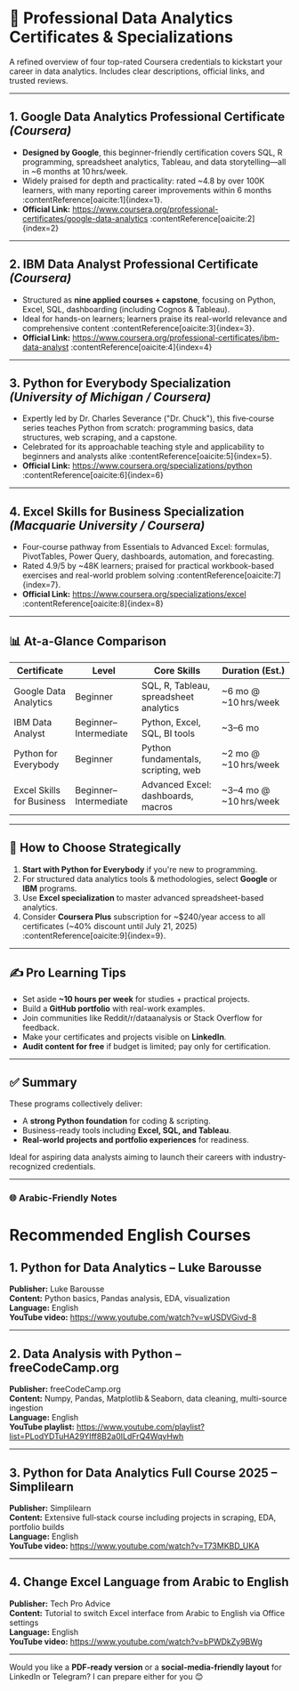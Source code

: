 <div dir="ltr" align="left">

# 🚀 Professional Data Analytics Certificates & Specializations

A refined overview of four top-rated Coursera credentials to kickstart your career in data analytics. Includes clear descriptions, official links, and trusted reviews.

---

## 1. Google Data Analytics Professional Certificate *(Coursera)*

- **Designed by Google**, this beginner-friendly certification covers SQL, R programming, spreadsheet analytics, Tableau, and data storytelling—all in ~6 months at 10 hrs/week.  
- Widely praised for depth and practicality: rated ~4.8 by over 100K learners, with many reporting career improvements within 6 months :contentReference[oaicite:1]{index=1}.  
- **Official Link:** https://www.coursera.org/professional-certificates/google-data-analytics :contentReference[oaicite:2]{index=2}

---

## 2. IBM Data Analyst Professional Certificate *(Coursera)*

- Structured as **nine applied courses + capstone**, focusing on Python, Excel, SQL, dashboarding (including Cognos & Tableau).  
- Ideal for hands-on learners; learners praise its real-world relevance and comprehensive content :contentReference[oaicite:3]{index=3}.  
- **Official Link:** https://www.coursera.org/professional-certificates/ibm-data-analyst :contentReference[oaicite:4]{index=4}

---

## 3. Python for Everybody Specialization *(University of Michigan / Coursera)*

- Expertly led by Dr. Charles Severance ("Dr. Chuck"), this five‑course series teaches Python from scratch: programming basics, data structures, web scraping, and a capstone.  
- Celebrated for its approachable teaching style and applicability to beginners and analysts alike :contentReference[oaicite:5]{index=5}.  
- **Official Link:** https://www.coursera.org/specializations/python :contentReference[oaicite:6]{index=6}

---

## 4. Excel Skills for Business Specialization *(Macquarie University / Coursera)*

- Four-course pathway from Essentials to Advanced Excel: formulas, PivotTables, Power Query, dashboards, automation, and forecasting.  
- Rated 4.9/5 by ~48K learners; praised for practical workbook-based exercises and real-world problem solving :contentReference[oaicite:7]{index=7}.  
- **Official Link:** https://www.coursera.org/specializations/excel :contentReference[oaicite:8]{index=8}

---

## 📊 At-a-Glance Comparison

| Certificate                            | Level                     | Core Skills                              | Duration (Est.)           |
|----------------------------------------|----------------------------|------------------------------------------|----------------------------|
| Google Data Analytics                  | Beginner                  | SQL, R, Tableau, spreadsheet analytics   | ~6 mo @ ~10 hrs/week       |
| IBM Data Analyst                       | Beginner–Intermediate     | Python, Excel, SQL, BI tools             | ~3–6 mo                    |
| Python for Everybody                   | Beginner                  | Python fundamentals, scripting, web      | ~2 mo @ ~10 hrs/week       |
| Excel Skills for Business              | Beginner–Intermediate     | Advanced Excel: dashboards, macros       | ~3–4 mo @ ~10 hrs/week     |

---

## 🧭 How to Choose Strategically

1. **Start with Python for Everybody** if you're new to programming.  
2. For structured data analytics tools & methodologies, select **Google** or **IBM** programs.  
3. Use **Excel specialization** to master advanced spreadsheet-based analytics.  
4. Consider **Coursera Plus** subscription for ~\$240/year access to all certificates (~40% discount until July 21, 2025) :contentReference[oaicite:9]{index=9}.

---

## ✍️ Pro Learning Tips

- Set aside **~10 hours per week** for studies + practical projects.  
- Build a **GitHub portfolio** with real-work examples.  
- Join communities like Reddit/r/dataanalysis or Stack Overflow for feedback.  
- Make your certificates and projects visible on **LinkedIn**.  
- **Audit content for free** if budget is limited; pay only for certification.

---

## ✅ Summary

These programs collectively deliver:

- A **strong Python foundation** for coding & scripting.  
- Business-ready tools including **Excel, SQL, and Tableau**.  
- **Real-world projects and portfolio experiences** for readiness.  

Ideal for aspiring data analysts aiming to launch their careers with industry-recognized credentials.

---

### 🌐 Arabic-Friendly Notes

# Recommended English Courses

## 1. Python for Data Analytics – Luke Barousse  
**Publisher:** Luke Barousse  
**Content:** Python basics, Pandas analysis, EDA, visualization  
**Language:** English  
**YouTube video:** https://www.youtube.com/watch?v=wUSDVGivd-8

---

## 2. Data Analysis with Python – freeCodeCamp.org  
**Publisher:** freeCodeCamp.org  
**Content:** Numpy, Pandas, Matplotlib & Seaborn, data cleaning, multi-source ingestion  
**Language:** English  
**YouTube playlist:** https://www.youtube.com/playlist?list=PLodYDTuHA29YIff8B2a0ILdFrQ4WqvHwh

---

## 3. Python for Data Analytics Full Course 2025 – Simplilearn  
**Publisher:** Simplilearn  
**Content:** Extensive full‑stack course including projects in scraping, EDA, portfolio builds  
**Language:** English  
**YouTube video:** https://www.youtube.com/watch?v=T73MKBD_UKA

---

## 4. Change Excel Language from Arabic to English  
**Publisher:** Tech Pro Advice  
**Content:** Tutorial to switch Excel interface from Arabic to English via Office settings  
**Language:** English  
**YouTube video:** https://www.youtube.com/watch?v=bPWDkZy9BWg

---

Would you like a **PDF-ready version** or a **social-media-friendly layout** for LinkedIn or Telegram? I can prepare either for you 😊

</div>
